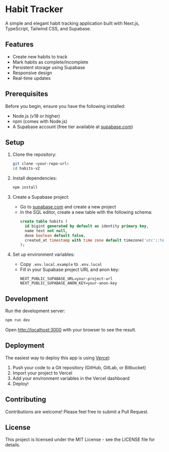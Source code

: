 # Habit Tracker

A simple and elegant habit tracking application built with Next.js, TypeScript, Tailwind CSS, and Supabase.

## Features

- Create new habits to track
- Mark habits as complete/incomplete
- Persistent storage using Supabase
- Responsive design
- Real-time updates

## Prerequisites

Before you begin, ensure you have the following installed:
- Node.js (v18 or higher)
- npm (comes with Node.js)
- A Supabase account (free tier available at [supabase.com](https://supabase.com))

## Setup

1. Clone the repository:
   ```bash
   git clone <your-repo-url>
   cd habits-v2
   ```

2. Install dependencies:
   ```bash
   npm install
   ```

3. Create a Supabase project:
   - Go to [supabase.com](https://supabase.com) and create a new project
   - In the SQL editor, create a new table with the following schema:
     ```sql
     create table habits (
       id bigint generated by default as identity primary key,
       name text not null,
       done boolean default false,
       created_at timestamp with time zone default timezone('utc'::text, now()) not null
     );
     ```

4. Set up environment variables:
   - Copy `.env.local.example` to `.env.local`
   - Fill in your Supabase project URL and anon key:
     ```
     NEXT_PUBLIC_SUPABASE_URL=your-project-url
     NEXT_PUBLIC_SUPABASE_ANON_KEY=your-anon-key
     ```

## Development

Run the development server:

```bash
npm run dev
```

Open [http://localhost:3000](http://localhost:3000) with your browser to see the result.

## Deployment

The easiest way to deploy this app is using [Vercel](https://vercel.com):

1. Push your code to a Git repository (GitHub, GitLab, or Bitbucket)
2. Import your project to Vercel
3. Add your environment variables in the Vercel dashboard
4. Deploy!

## Contributing

Contributions are welcome! Please feel free to submit a Pull Request.

## License

This project is licensed under the MIT License - see the LICENSE file for details.
